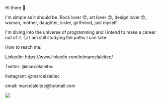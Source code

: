 Hi there 👋

I'm simple as it should be. Rock lover :heart_eyes:, art lover :heart_eyes:, design lover :heart_eyes:, woman, mother, daughter, sister, girlfriend, just myself.

I'm diving into the universe of programming and I intend to make a career out of it. :smirk:
I am still studying the paths I can take.

How to reach me: 
<p>LinkedIn: https://www.linkedin.com/in/marcelaleitec/</p>
<p>Twitter: @marcelaleitec</p>
<p>Instagram: @marcelaleitec</p>
<p>email: marcelaleitec@hotmail.com</p>

<img width="auto" src="https://github.com/marcelaleitec/marcelaleitec/master/banner.png">

<!--
**marcelaleitec/marcelaleitec** is a ✨ _special_ ✨ repository because its `README.md` (this file) appears on your GitHub profile.

Here are some ideas to get you started:

- 🔭 I’m currently working on ...
- 🌱 I’m currently learning ...
- 👯 I’m looking to collaborate on ...
- 🤔 I’m looking for help with ...
- 💬 Ask me about ...
- 📫 How to reach me: ...
- 😄 Pronouns: ...
- ⚡ Fun fact: ...
-->
